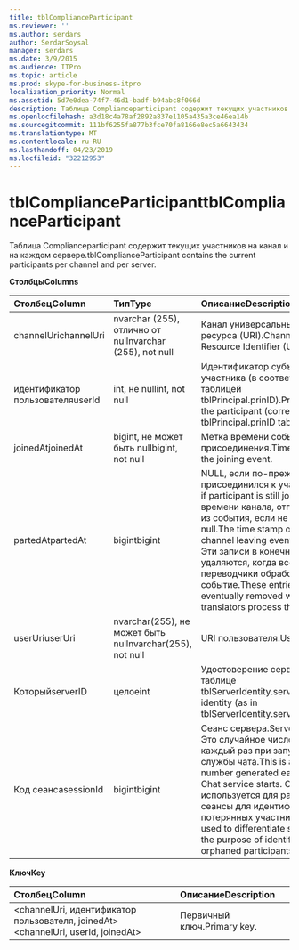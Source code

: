 ```yaml
---
title: tblComplianceParticipant
ms.reviewer: ''
ms.author: serdars
author: SerdarSoysal
manager: serdars
ms.date: 3/9/2015
ms.audience: ITPro
ms.topic: article
ms.prod: skype-for-business-itpro
localization_priority: Normal
ms.assetid: 5d7e0dea-74f7-46d1-badf-b94abc8f066d
description: Таблица Complianceparticipant содержит текущих участников на канал и на каждом сервере.
ms.openlocfilehash: a3d18c4a78af2892a837e1105a435a3ce46ea14b
ms.sourcegitcommit: 111bf6255fa877b3fce70fa8166e8ec5a6643434
ms.translationtype: MT
ms.contentlocale: ru-RU
ms.lasthandoff: 04/23/2019
ms.locfileid: "32212953"
---
```

# <a name="tblcomplianceparticipant"></a><span data-ttu-id="6b3b2-103">tblComplianceParticipant</span><span class="sxs-lookup"><span data-stu-id="6b3b2-103">tblComplianceParticipant</span></span>
 
<span data-ttu-id="6b3b2-104">Таблица Complianceparticipant содержит текущих участников на канал и на каждом сервере.</span><span class="sxs-lookup"><span data-stu-id="6b3b2-104">tblComplianceParticipant contains the current participants per channel and per server.</span></span>
  
<span data-ttu-id="6b3b2-105">**Столбцы**</span><span class="sxs-lookup"><span data-stu-id="6b3b2-105">**Columns**</span></span>

|<span data-ttu-id="6b3b2-106">**Столбец**</span><span class="sxs-lookup"><span data-stu-id="6b3b2-106">**Column**</span></span>|<span data-ttu-id="6b3b2-107">**Тип**</span><span class="sxs-lookup"><span data-stu-id="6b3b2-107">**Type**</span></span>|<span data-ttu-id="6b3b2-108">**Описание**</span><span class="sxs-lookup"><span data-stu-id="6b3b2-108">**Description**</span></span>|
|:-----|:-----|:-----|
|<span data-ttu-id="6b3b2-109">channelUri</span><span class="sxs-lookup"><span data-stu-id="6b3b2-109">channelUri</span></span>  <br/> |<span data-ttu-id="6b3b2-110">nvarchar (255), отлично от null</span><span class="sxs-lookup"><span data-stu-id="6b3b2-110">nvarchar (255), not null</span></span>  <br/> |<span data-ttu-id="6b3b2-111">Канал универсальный код ресурса (URI).</span><span class="sxs-lookup"><span data-stu-id="6b3b2-111">Channel Uniform Resource Identifier (URI).</span></span>  <br/> |
|<span data-ttu-id="6b3b2-112">идентификатор пользователя</span><span class="sxs-lookup"><span data-stu-id="6b3b2-112">userId</span></span>  <br/> |<span data-ttu-id="6b3b2-113">int, не null</span><span class="sxs-lookup"><span data-stu-id="6b3b2-113">int, not null</span></span>  <br/> |<span data-ttu-id="6b3b2-114">Идентификатор субъекта участника (в соответствии с таблицей tblPrincipal.prinID).</span><span class="sxs-lookup"><span data-stu-id="6b3b2-114">Principal ID of the participant (corresponding to tblPrincipal.prinID table).</span></span>  <br/> |
|<span data-ttu-id="6b3b2-115">joinedAt</span><span class="sxs-lookup"><span data-stu-id="6b3b2-115">joinedAt</span></span>  <br/> |<span data-ttu-id="6b3b2-116">bigint, не может быть null</span><span class="sxs-lookup"><span data-stu-id="6b3b2-116">bigint, not null</span></span>  <br/> |<span data-ttu-id="6b3b2-117">Метка времени события присоединения.</span><span class="sxs-lookup"><span data-stu-id="6b3b2-117">Time stamp of the joining event.</span></span>  <br/> |
|<span data-ttu-id="6b3b2-118">partedAt</span><span class="sxs-lookup"><span data-stu-id="6b3b2-118">partedAt</span></span>  <br/> |<span data-ttu-id="6b3b2-119">bigint</span><span class="sxs-lookup"><span data-stu-id="6b3b2-119">bigint</span></span>  <br/> |<span data-ttu-id="6b3b2-120">NULL, если по-прежнему присоединился к участника.</span><span class="sxs-lookup"><span data-stu-id="6b3b2-120">Null if participant is still joined.</span></span> <span data-ttu-id="6b3b2-121">Метка времени канала, отправляемых из события, если не может быть null.</span><span class="sxs-lookup"><span data-stu-id="6b3b2-121">The time stamp of the channel leaving event if not null.</span></span>  <br/> <span data-ttu-id="6b3b2-122">Эти записи в конечном итоге удаляются, когда все переводчики обработают событие.</span><span class="sxs-lookup"><span data-stu-id="6b3b2-122">These entries are eventually removed when all translators process the event.</span></span>  <br/> |
|<span data-ttu-id="6b3b2-123">userUri</span><span class="sxs-lookup"><span data-stu-id="6b3b2-123">userUri</span></span>  <br/> |<span data-ttu-id="6b3b2-124">nvarchar(255), не может быть null</span><span class="sxs-lookup"><span data-stu-id="6b3b2-124">nvarchar(255), not null</span></span>  <br/> |<span data-ttu-id="6b3b2-125">URI пользователя.</span><span class="sxs-lookup"><span data-stu-id="6b3b2-125">User URI.</span></span>  <br/> |
|<span data-ttu-id="6b3b2-126">Который</span><span class="sxs-lookup"><span data-stu-id="6b3b2-126">serverID</span></span>  <br/> |<span data-ttu-id="6b3b2-127">целое</span><span class="sxs-lookup"><span data-stu-id="6b3b2-127">int</span></span>  <br/> |<span data-ttu-id="6b3b2-128">Удостоверение сервера (в таблице tblServerIdentity.serverID).</span><span class="sxs-lookup"><span data-stu-id="6b3b2-128">Server identity (as in tblServerIdentity.serverID table).</span></span>  <br/> |
|<span data-ttu-id="6b3b2-129">Код сеанса</span><span class="sxs-lookup"><span data-stu-id="6b3b2-129">sessionId</span></span>  <br/> |<span data-ttu-id="6b3b2-130">bigint</span><span class="sxs-lookup"><span data-stu-id="6b3b2-130">bigint</span></span>  <br/> |<span data-ttu-id="6b3b2-131">Сеанс сервера.</span><span class="sxs-lookup"><span data-stu-id="6b3b2-131">Server session.</span></span> <span data-ttu-id="6b3b2-132">Это случайное число создается каждый раз при запуске службы чата.</span><span class="sxs-lookup"><span data-stu-id="6b3b2-132">This is a random number generated each time a Chat service starts.</span></span> <span data-ttu-id="6b3b2-133">Он используется для различать сеансы для идентификации потерянных участников.</span><span class="sxs-lookup"><span data-stu-id="6b3b2-133">It is used to differentiate sessions for the purpose of identifying orphaned participants.</span></span>  <br/> |
   
<span data-ttu-id="6b3b2-134">**Ключ**</span><span class="sxs-lookup"><span data-stu-id="6b3b2-134">**Key**</span></span>

|<span data-ttu-id="6b3b2-135">**Столбец**</span><span class="sxs-lookup"><span data-stu-id="6b3b2-135">**Column**</span></span>|<span data-ttu-id="6b3b2-136">**Описание**</span><span class="sxs-lookup"><span data-stu-id="6b3b2-136">**Description**</span></span>|
|:-----|:-----|
|<span data-ttu-id="6b3b2-137">\<channelUri, идентификатор пользователя, joinedAt\></span><span class="sxs-lookup"><span data-stu-id="6b3b2-137">\<channelUri, userId, joinedAt\></span></span>  <br/> |<span data-ttu-id="6b3b2-138">Первичный ключ.</span><span class="sxs-lookup"><span data-stu-id="6b3b2-138">Primary key.</span></span>  <br/> |
   

